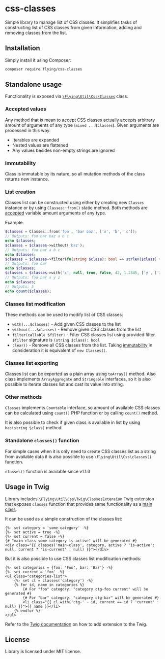 # css-classes
Simple library to manage list of CSS classes. It simplifies tasks of constructing list of CSS classes from given information, adding and removing classes from the list.

## Installation

Simply install it using Composer:

```bash
composer require flying/css-classes
```

## Standalone usage

Functionality is exposed via [`\Flying\Util\Css\Classes`](src/Classes.php) class. 

### Accepted values

Any method that is mean to accept CSS classes actually accepts arbitrary amount of arguments of any type (`mixed ...$classes`). Given arguments are processed in this way:

 - Iterables are expanded
 - Nested values are flattened
 - Any values besides non-empty strings are ignored

### Immutability

Class is immutable by its nature, so all mutation methods of the class returns new instance.

### List creation

Classes list can be constructed using either by creating new `Classes` instance or by using `Classes::from()` static method. Both methods are [accepted](#accepted-values) variable amount arguments of any type. 

Example:

```php
$classes = Classes::from('foo', 'bar baz', ['a', 'b', 'c']);
// Outputs: foo bar baz a b c
echo $classes;
$classes = $classes->without('baz');
// Outputs: foo bar a b c
echo $classes;
$classes = $classes->filter(fn(string $class): bool => strlen($class) > 1);
// Outputs: foo bar
echo $classes;
$classes = $classes->with('x', null, true, false, 42, 1.2345, ['y', ['z']]);
// Outputs: foo bar x y z
echo $classes;
// Outputs: 5
echo count($classes);
```

### Classes list modification

These methods can be used to modify list of CSS classes:

 - `with(...$classes)` - Add given CSS classes to the list
 - `without(...$classes)` - Remove given CSS classes from the list
 - `filter(callable $filter)` - Filter CSS classes list using provided filter. `$filter` signature is `(string $class): bool`
 - `clear()` - Remove all CSS classes from the list. Taking [immutability](#immutability) in consideration it is equivalent of `new Classes()`.

### Classes list exporting

Classes list can be exported as a plain array using `toArray()` method. Also class implements `ArrayAggregate` and `Stringable` interfaces, so it is also possible to iterate classes list and cast its value into string.

### Other methods

`Classes` implements `Countable` interface, so amount of available CSS classes can be calculated using `count()` PHP function or by calling `count()` method. 

It is also possible to check if given class is available in list by using `has(string $class)` method.

### Standalone `classes()` function

For simple cases when it is only need to create CSS classes list as a string from available data it is also possible to use `\Flying\Util\Css\classes()` function.

`classes()` function is available since v1.1.0

## Usage in Twig

Library includes `\Flying\Util\Css\Twig\ClassesExtension` Twig extension that exposes `classes` function that provides same functionality as a [main class](#standalone-usage).

It can be used as a simple construction of the classes list:  

```twig
{%- set category = 'some-category' -%}
{%- set active = true -%}
{%- set current = false -%}
{# "main-class some-category is-active" will be generated #}
<div class="{{ classes('main-class', category, active ? 'is-active': null, current ? 'is-current' : null) }}"></div>
```

But it is also possible to use CSS classes list modification methods:

```twig
{%- set categories = {foo: 'Foo', bar: 'Bar'} -%}
{%- set current = 'foo' -%}
<ul class="categories-list">
    {%- set cl = classes('category') -%}
    {% for id, name in categories %}
        {# For "foo" category: "category ctg-foo current" will be generated #}
        {# For "bar" category: "category ctg-bar" will be generated #}
        <li class="{{ cl.with('ctg-' ~ id, current == id ? 'current' : null) }}">{{ name }}</li>
    {% endfor %}
</ul>
```

Refer to the [Twig documentation](https://twig.symfony.com/doc/3.x/api.html#using-extensions) on how to add extension to the Twig. 

## License

Library is licensed under MIT license.
